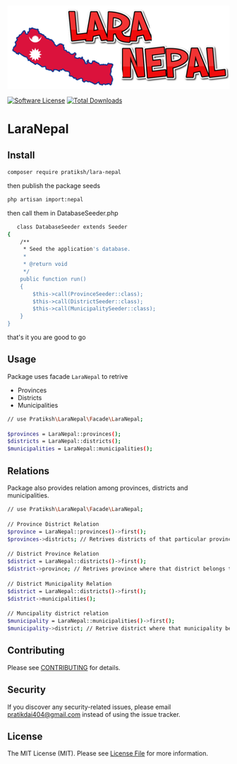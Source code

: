 ![Laravel Nepal](https://github.com/pratiksh404/laranepal/blob/main/img/laranepal.png)

[![Software License](https://img.shields.io/badge/license-MIT-brightgreen.svg?style=flat-square)](LICENSE.md)
[![Total Downloads](https://img.shields.io/packagist/dt/pratiksh/lara-nepal.svg?style=flat-square)](https://packagist.org/packages/pratiksh/lara-nepal)

# LaraNepal

## Install

```bash
composer require pratiksh/lara-nepal
```

then publish the package seeds

```sh
php artisan import:nepal
```

then call them in DatabaseSeeder.php

```sh
   class DatabaseSeeder extends Seeder
{
    /**
     * Seed the application's database.
     *
     * @return void
     */
    public function run()
    {
        $this->call(ProvinceSeeder::class);
        $this->call(DistrictSeeder::class);
        $this->call(MunicipalitySeeder::class);
    }
}
```

that's it you are good to go

## Usage

Package uses facade `LaraNepal` to retrive

- Provinces
- Districts
- Municipalities

```sh
// use Pratiksh\LaraNepal\Facade\LaraNepal;

$provinces = LaraNepal::provinces();
$districts = LaraNepal::districts();
$municipalities = LaraNepal::municipalities();
```

## Relations

Package also provides relation among provinces, districts and municipalities.

```sh
// use Pratiksh\LaraNepal\Facade\LaraNepal;

// Province District Relation
$province = LaraNepal::provinces()->first();
$provinces->districts; // Retrives districts of that particular province

// District Province Relation
$district = LaraNepal::districts()->first();
$district->province; // Retrives province where that district belongs to.

// District Municipality Relation
$district = LaraNepal::districts()->first();
$district->municipalities();

// Muncipality district relation
$municipality = LaraNepal::municipalities()->first();
$municipality->district; // Retrive district where that municipality belongs to
```

## Contributing

Please see [CONTRIBUTING](CONTRIBUTING.md) for details.

## Security

If you discover any security-related issues, please email pratikdai404@gmail.com instead of using the issue tracker.

## License

The MIT License (MIT). Please see [License File](/LICENSE.md) for more information.
